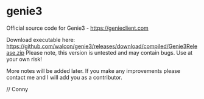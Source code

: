 # genie3

Official source code for Genie3 - https://genieclient.com

Download executable here:
https://github.com/walcon/genie3/releases/download/compiled/Genie3Release.zip
Please note, this version is untested and may contain bugs. Use at your own risk!

More notes will be added later. If you make any improvements please contact me and I will add you as a contributor.

// Conny

